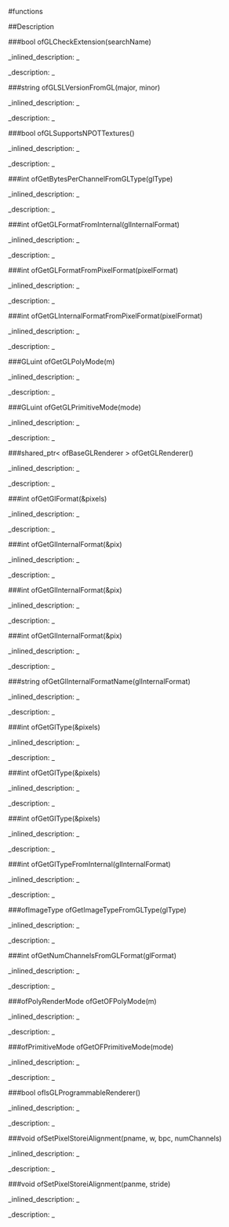 #functions


<!--
_visible: True_
_advanced: False_
-->

##Description






<!----------------------------------------------------------------------------->

###bool ofGLCheckExtension(searchName)

<!--
_syntax: ofGLCheckExtension(searchName)_
_name: ofGLCheckExtension_
_returns: bool_
_returns_description: _
_parameters: string searchName_
_version_started: _
_version_deprecated: _
_summary: _
_constant: False_
_static: False_
_visible: True_
_advanced: False_
-->

_inlined_description: _








_description: _








<!----------------------------------------------------------------------------->

###string ofGLSLVersionFromGL(major, minor)

<!--
_syntax: ofGLSLVersionFromGL(major, minor)_
_name: ofGLSLVersionFromGL_
_returns: string_
_returns_description: _
_parameters: int major, int minor_
_version_started: 0.9.0_
_version_deprecated: _
_summary: _
_constant: False_
_static: False_
_visible: True_
_advanced: False_
-->

_inlined_description: _








_description: _







<!----------------------------------------------------------------------------->

###bool ofGLSupportsNPOTTextures()

<!--
_syntax: ofGLSupportsNPOTTextures()_
_name: ofGLSupportsNPOTTextures_
_returns: bool_
_returns_description: _
_parameters: _
_version_started: _
_version_deprecated: _
_summary: _
_constant: False_
_static: False_
_visible: True_
_advanced: False_
-->

_inlined_description: _








_description: _








<!----------------------------------------------------------------------------->

###int ofGetBytesPerChannelFromGLType(glType)

<!--
_syntax: ofGetBytesPerChannelFromGLType(glType)_
_name: ofGetBytesPerChannelFromGLType_
_returns: int_
_returns_description: _
_parameters: int glType_
_version_started: 0.9.0_
_version_deprecated: _
_summary: _
_constant: False_
_static: False_
_visible: True_
_advanced: False_
-->

_inlined_description: _








_description: _







<!----------------------------------------------------------------------------->

###int ofGetGLFormatFromInternal(glInternalFormat)

<!--
_syntax: ofGetGLFormatFromInternal(glInternalFormat)_
_name: ofGetGLFormatFromInternal_
_returns: int_
_returns_description: _
_parameters: int glInternalFormat_
_version_started: _
_version_deprecated: _
_summary: _
_constant: False_
_static: False_
_visible: True_
_advanced: False_
-->

_inlined_description: _








_description: _








<!----------------------------------------------------------------------------->

###int ofGetGLFormatFromPixelFormat(pixelFormat)

<!--
_syntax: ofGetGLFormatFromPixelFormat(pixelFormat)_
_name: ofGetGLFormatFromPixelFormat_
_returns: int_
_returns_description: _
_parameters: ofPixelFormat pixelFormat_
_version_started: 0.9.0_
_version_deprecated: _
_summary: _
_constant: False_
_static: False_
_visible: True_
_advanced: False_
-->

_inlined_description: _








_description: _







<!----------------------------------------------------------------------------->

###int ofGetGLInternalFormatFromPixelFormat(pixelFormat)

<!--
_syntax: ofGetGLInternalFormatFromPixelFormat(pixelFormat)_
_name: ofGetGLInternalFormatFromPixelFormat_
_returns: int_
_returns_description: _
_parameters: ofPixelFormat pixelFormat_
_version_started: _
_version_deprecated: _
_summary: _
_constant: False_
_static: False_
_visible: True_
_advanced: False_
-->

_inlined_description: _








_description: _








<!----------------------------------------------------------------------------->

###GLuint ofGetGLPolyMode(m)

<!--
_syntax: ofGetGLPolyMode(m)_
_name: ofGetGLPolyMode_
_returns: GLuint_
_returns_description: _
_parameters: ofPolyRenderMode m_
_version_started: _
_version_deprecated: _
_summary: _
_constant: False_
_static: False_
_visible: True_
_advanced: False_
-->

_inlined_description: _








_description: _








<!----------------------------------------------------------------------------->

###GLuint ofGetGLPrimitiveMode(mode)

<!--
_syntax: ofGetGLPrimitiveMode(mode)_
_name: ofGetGLPrimitiveMode_
_returns: GLuint_
_returns_description: _
_parameters: ofPrimitiveMode mode_
_version_started: _
_version_deprecated: _
_summary: _
_constant: False_
_static: False_
_visible: True_
_advanced: False_
-->

_inlined_description: _








_description: _








<!----------------------------------------------------------------------------->

###shared_ptr< ofBaseGLRenderer > ofGetGLRenderer()

<!--
_syntax: ofGetGLRenderer()_
_name: ofGetGLRenderer_
_returns: shared_ptr< ofBaseGLRenderer >_
_returns_description: _
_parameters: _
_version_started: _
_version_deprecated: _
_summary: _
_constant: False_
_static: False_
_visible: True_
_advanced: False_
-->

_inlined_description: _








_description: _








<!----------------------------------------------------------------------------->

###int ofGetGlFormat(&pixels)

<!--
_syntax: ofGetGlFormat(&pixels)_
_name: ofGetGlFormat_
_returns: int_
_returns_description: _
_parameters: const ofPixels_< T > &pixels_
_version_started: _
_version_deprecated: _
_summary: _
_constant: False_
_static: False_
_visible: True_
_advanced: False_
-->

_inlined_description: _








_description: _








<!----------------------------------------------------------------------------->

###int ofGetGlInternalFormat(&pix)

<!--
_syntax: ofGetGlInternalFormat(&pix)_
_name: ofGetGlInternalFormat_
_returns: int_
_returns_description: _
_parameters: const ofPixels &pix_
_version_started: _
_version_deprecated: _
_summary: _
_constant: False_
_static: False_
_visible: True_
_advanced: False_
-->

_inlined_description: _








_description: _








<!----------------------------------------------------------------------------->

###int ofGetGlInternalFormat(&pix)

<!--
_syntax: ofGetGlInternalFormat(&pix)_
_name: ofGetGlInternalFormat_
_returns: int_
_returns_description: _
_parameters: const ofShortPixels &pix_
_version_started: _
_version_deprecated: _
_summary: _
_constant: False_
_static: False_
_visible: True_
_advanced: False_
-->

_inlined_description: _








_description: _








<!----------------------------------------------------------------------------->

###int ofGetGlInternalFormat(&pix)

<!--
_syntax: ofGetGlInternalFormat(&pix)_
_name: ofGetGlInternalFormat_
_returns: int_
_returns_description: _
_parameters: const ofFloatPixels &pix_
_version_started: _
_version_deprecated: _
_summary: _
_constant: False_
_static: False_
_visible: True_
_advanced: False_
-->

_inlined_description: _








_description: _








<!----------------------------------------------------------------------------->

###string ofGetGlInternalFormatName(glInternalFormat)

<!--
_syntax: ofGetGlInternalFormatName(glInternalFormat)_
_name: ofGetGlInternalFormatName_
_returns: string_
_returns_description: _
_parameters: int glInternalFormat_
_version_started: _
_version_deprecated: _
_summary: _
_constant: False_
_static: False_
_visible: True_
_advanced: False_
-->

_inlined_description: _








_description: _








<!----------------------------------------------------------------------------->

###int ofGetGlType(&pixels)

<!--
_syntax: ofGetGlType(&pixels)_
_name: ofGetGlType_
_returns: int_
_returns_description: _
_parameters: const ofPixels &pixels_
_version_started: _
_version_deprecated: _
_summary: _
_constant: False_
_static: False_
_visible: True_
_advanced: False_
-->

_inlined_description: _








_description: _








<!----------------------------------------------------------------------------->

###int ofGetGlType(&pixels)

<!--
_syntax: ofGetGlType(&pixels)_
_name: ofGetGlType_
_returns: int_
_returns_description: _
_parameters: const ofShortPixels &pixels_
_version_started: _
_version_deprecated: _
_summary: _
_constant: False_
_static: False_
_visible: True_
_advanced: False_
-->

_inlined_description: _








_description: _








<!----------------------------------------------------------------------------->

###int ofGetGlType(&pixels)

<!--
_syntax: ofGetGlType(&pixels)_
_name: ofGetGlType_
_returns: int_
_returns_description: _
_parameters: const ofFloatPixels &pixels_
_version_started: _
_version_deprecated: _
_summary: _
_constant: False_
_static: False_
_visible: True_
_advanced: False_
-->

_inlined_description: _








_description: _








<!----------------------------------------------------------------------------->

###int ofGetGlTypeFromInternal(glInternalFormat)

<!--
_syntax: ofGetGlTypeFromInternal(glInternalFormat)_
_name: ofGetGlTypeFromInternal_
_returns: int_
_returns_description: _
_parameters: int glInternalFormat_
_version_started: _
_version_deprecated: _
_summary: _
_constant: False_
_static: False_
_visible: True_
_advanced: False_
-->

_inlined_description: _








_description: _








<!----------------------------------------------------------------------------->

###ofImageType ofGetImageTypeFromGLType(glType)

<!--
_syntax: ofGetImageTypeFromGLType(glType)_
_name: ofGetImageTypeFromGLType_
_returns: ofImageType_
_returns_description: _
_parameters: int glType_
_version_started: _
_version_deprecated: _
_summary: _
_constant: False_
_static: False_
_visible: True_
_advanced: False_
-->

_inlined_description: _








_description: _








<!----------------------------------------------------------------------------->

###int ofGetNumChannelsFromGLFormat(glFormat)

<!--
_syntax: ofGetNumChannelsFromGLFormat(glFormat)_
_name: ofGetNumChannelsFromGLFormat_
_returns: int_
_returns_description: _
_parameters: int glFormat_
_version_started: _
_version_deprecated: _
_summary: _
_constant: False_
_static: False_
_visible: True_
_advanced: False_
-->

_inlined_description: _








_description: _








<!----------------------------------------------------------------------------->

###ofPolyRenderMode ofGetOFPolyMode(m)

<!--
_syntax: ofGetOFPolyMode(m)_
_name: ofGetOFPolyMode_
_returns: ofPolyRenderMode_
_returns_description: _
_parameters: GLuint m_
_version_started: _
_version_deprecated: _
_summary: _
_constant: False_
_static: False_
_visible: True_
_advanced: False_
-->

_inlined_description: _








_description: _








<!----------------------------------------------------------------------------->

###ofPrimitiveMode ofGetOFPrimitiveMode(mode)

<!--
_syntax: ofGetOFPrimitiveMode(mode)_
_name: ofGetOFPrimitiveMode_
_returns: ofPrimitiveMode_
_returns_description: _
_parameters: GLuint mode_
_version_started: _
_version_deprecated: _
_summary: _
_constant: False_
_static: False_
_visible: True_
_advanced: False_
-->

_inlined_description: _








_description: _








<!----------------------------------------------------------------------------->

###bool ofIsGLProgrammableRenderer()

<!--
_syntax: ofIsGLProgrammableRenderer()_
_name: ofIsGLProgrammableRenderer_
_returns: bool_
_returns_description: _
_parameters: _
_version_started: _
_version_deprecated: _
_summary: _
_constant: False_
_static: False_
_visible: True_
_advanced: False_
-->

_inlined_description: _








_description: _








<!----------------------------------------------------------------------------->

###void ofSetPixelStoreiAlignment(pname, w, bpc, numChannels)

<!--
_syntax: ofSetPixelStoreiAlignment(pname, w, bpc, numChannels)_
_name: ofSetPixelStoreiAlignment_
_returns: void_
_returns_description: _
_parameters: GLenum pname, int w, int bpc, int numChannels_
_version_started: 0.9.0_
_version_deprecated: _
_summary: _
_constant: False_
_static: False_
_visible: True_
_advanced: False_
-->

_inlined_description: _








_description: _







<!----------------------------------------------------------------------------->

###void ofSetPixelStoreiAlignment(panme, stride)

<!--
_syntax: ofSetPixelStoreiAlignment(panme, stride)_
_name: ofSetPixelStoreiAlignment_
_returns: void_
_returns_description: _
_parameters: GLenum panme, int stride_
_version_started: 0.9.0_
_version_deprecated: _
_summary: _
_constant: False_
_static: False_
_visible: True_
_advanced: False_
-->

_inlined_description: _








_description: _







<!----------------------------------------------------------------------------->

